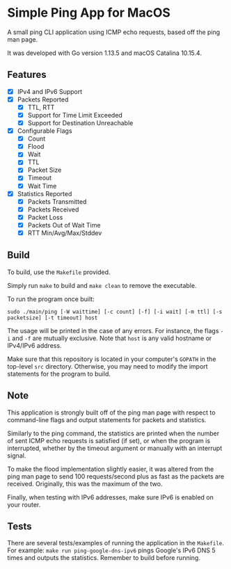 # Simple Ping App for MacOS

A small ping CLI application using ICMP echo requests, based off the ping man page. 

It was developed with Go version 1.13.5 and macOS Catalina 10.15.4.

## Features

- [x] IPv4 and IPv6 Support
- [x] Packets Reported
    - [x] TTL, RTT
    - [x] Support for Time Limit Exceeded
    - [x] Support for Destination Unreachable
- [x] Configurable Flags
    - [x] Count
    - [x] Flood
    - [x] Wait
    - [x] TTL
    - [x] Packet Size
    - [x] Timeout
    - [x] Wait Time
- [x] Statistics Reported
    - [x] Packets Transmitted
    - [x] Packets Received
    - [x] Packet Loss
    - [x] Packets Out of Wait Time
    - [x] RTT Min/Avg/Max/Stddev

## Build

To build, use the `Makefile` provided.

Simply run `make` to build and `make clean` to remove the executable.

To run the program once built:

`sudo ./main/ping [-W waittime] [-c count] [-f] [-i wait] [-m ttl] [-s packetsize] [-t timeout] host`

The usage will be printed in the case of any errors. For instance, the flags `-i` and `-f` are mutually exclusive. Note that `host` is any valid hostname or IPv4/IPv6 address.

Make sure that this repository is located in your computer's `GOPATH` in the top-level `src` directory. Otherwise, you may need to modify the import statements for the program to build. 

## Note

This application is strongly built off of the ping man page with respect to command-line flags and output statements for packets and statistics.

Similarly to the ping command, the statistics are printed when the number of sent ICMP echo requests is satisfied (if set), or when the program is interrupted, whether by the timeout argument or manually with an interrupt signal.

To make the flood implementation slightly easier, it was altered from the ping man page to send 100 requests/second plus as fast as the packets are received. Originally, this was the maximum of the two.

Finally, when testing with IPv6 addresses, make sure IPv6 is enabled on your router.

## Tests

There are several tests/examples of running the application in the `Makefile`. For example: `make run ping-google-dns-ipv6` pings Google's IPv6 DNS 5 times and outputs the statistics. Remember to build before running.







